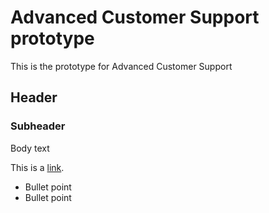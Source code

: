 # Advanced Customer Support prototype



This is the prototype for Advanced Customer Support

## Header

### Subheader

Body text

This is a [link](<link>).

- Bullet point
- Bullet point
